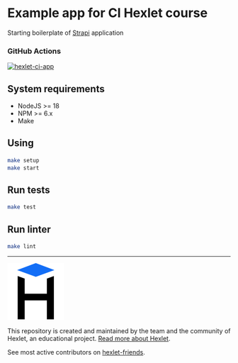 # Example app for CI Hexlet course

Starting boilerplate of [Strapi](https://strapi.io/) application

### GitHub Actions

[![hexlet-ci-app](https://github.com/Nargiz-Toleutai/hexlet-ci-app/actions/workflows/hexlet.yml/badge.svg)](https://github.com/Nargiz-Toleutai/hexlet-ci-app/actions/workflows/hexlet.yml)

## System requirements

* NodeJS >= 18
* NPM >= 6.x
* Make

## Using

```sh
make setup
make start
```

## Run tests

```sh
make test
```

## Run linter

```sh
make lint
```

---

[![Hexlet Ltd. logo](https://raw.githubusercontent.com/Hexlet/assets/master/images/hexlet_logo128.png)](https://hexlet.io/?utm_source=github&utm_medium=link&utm_campaign=hexlet-ci-app)

This repository is created and maintained by the team and the community of Hexlet, an educational project. [Read more about Hexlet](https://hexlet.io/?utm_source=github&utm_medium=link&utm_campaign=hexlet-ci-app).

See most active contributors on [hexlet-friends](https://friends.hexlet.io/).
